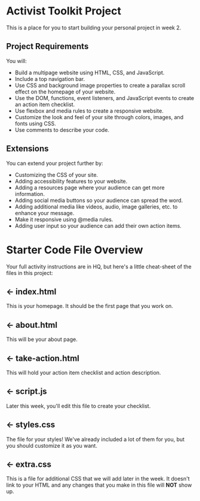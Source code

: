 # Activist Toolkit Project

This is a place for you to start building your personal project in week 2.

## Project Requirements
You will:
- Build a multipage website using HTML, CSS, and JavaScript.
- Include a top navigation bar.
- Use CSS and background image properties to create a parallax scroll effect on the homepage of your website.
- Use the DOM, functions, event listeners, and JavaScript events to create an action item checklist.
- Use flexbox and media rules to create a responsive website.
- Customize the look and feel of your site through colors, images, and  fonts using CSS. 
- Use comments to describe your code.



## Extensions
You can extend your project further by:
- Customizing the CSS of your site. 
- Adding accessibility features to your website. 
- Adding a resources page where your audience can get more information. 
- Adding social media buttons so your audience can spread the word. 
- Adding additional media like videos, audio, image galleries, etc. to enhance your message.
- Make it responsive using @media rules.
- Adding user input so your audience can add their own action items. 


# Starter Code File Overview
Your full activity instructions are in HQ, but here's a little cheat-sheet of the files in this project:

## ← index.html
This is your homepage. It should be the first page that you work on.

## ← about.html
This will be your about page. 

## ← take-action.html
This will hold your action item checklist and action description.

## ← script.js
Later this week, you'll edit this file to create your checklist.

## ← styles.css
The file for your styles! We've already included a lot of them for you, but you should customize it as you want. 

## ← extra.css
This is a file for additional CSS that we will add later in the week. It doesn't link to your HTML and any changes that you make in this file will **NOT** show up.